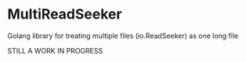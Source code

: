 # MultiReadSeeker
Golang library for treating multiple files (io.ReadSeeker) as one long file

STILL A WORK IN PROGRESS
